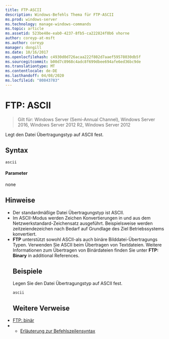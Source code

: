 ```yaml
---
title: FTP-ASCII
description: Windows-Befehls Thema für FTP-ASCII
ms.prod: windows-server
ms.technology: manage-windows-commands
ms.topic: article
ms.assetid: 523be48e-eab0-4237-8fb5-ca222824f0b6 vhorne
author: coreyp-at-msft
ms.author: coreyp
manager: dongill
ms.date: 10/16/2017
ms.openlocfilehash: c4930d0d726acaa222f802d7aaef59578030db5f
ms.sourcegitcommit: b00d7c8968c4adc8f699dbee694afe6ed36bc9de
ms.translationtype: MT
ms.contentlocale: de-DE
ms.lasthandoff: 04/08/2020
ms.locfileid: "80843783"
---
```

# <a name="ftp-ascii"></a>FTP: ASCII

>Gilt für: Windows Server (Semi-Annual Channel), Windows Server 2016, Windows Server 2012 R2, Windows Server 2012

Legt den Datei Übertragungstyp auf ASCII fest.   
## <a name="syntax"></a>Syntax  
```  
ascii  
```  
#### <a name="parameters"></a>Parameter  
none  
## <a name="remarks"></a>Hinweise  
- Der standardmäßige Datei Übertragungstyp ist ASCII.  
- Im ASCII-Modus werden Zeichen Konvertierungen in und aus dem Netzwerkstandard-Zeichensatz ausgeführt. Beispielsweise werden zeitzeiendezeichen nach Bedarf auf Grundlage des Ziel Betriebssystems konvertiert.  
- **FTP** unterstützt sowohl ASCII-als auch binäre Bilddatei-Übertragungs Typen. Verwenden Sie ASCII beim Übertragen von Textdateien. Weitere Informationen zum Übertragen von Binärdateien finden Sie unter **FTP: Binary** in additional References.  
  ## <a name="examples"></a><a name=BKMK_Examples></a>Beispiele  
  Legen Sie den Datei Übertragungstyp auf ASCII fest.  
  ```  
  ascii  
  ```  
  ## <a name="additional-references"></a>Weitere Verweise  
- [FTP: binär](ftp-binary.md)  
- - [Erläuterung zur Befehlszeilensyntax](command-line-syntax-key.md)  
